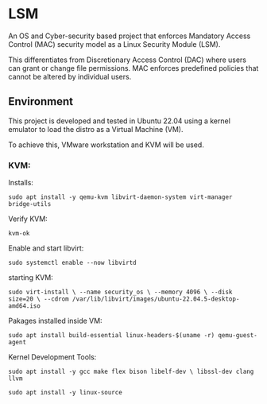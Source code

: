 # LSM

An OS and Cyber-security based project that enforces Mandatory Access Control (MAC) security model as a Linux Security Module (LSM).

This differentiates from Discretionary Access Control (DAC) where users can grant or change file permissions. MAC enforces predefined policies that cannot be altered by individual users.

## Environment

This project is developed and tested in Ubuntu 22.04 using a kernel emulator to load the distro as a Virtual Machine (VM).

To achieve this, VMware workstation and KVM will be used.

### KVM:

Installs:

`sudo apt install -y qemu-kvm libvirt-daemon-system virt-manager bridge-utils`

Verify KVM:

`kvm-ok`

Enable and start libvirt:

`sudo systemctl enable --now libvirtd`

starting KVM:

`sudo virt-install \
--name security_os \
--memory 4096 \
--disk size=20 \
--cdrom /var/lib/libvirt/images/ubuntu-22.04.5-desktop-amd64.iso`

Pakages installed inside VM:

`sudo apt install build-essential linux-headers-$(uname -r) qemu-guest-agent`

Kernel Development Tools:

`sudo apt install -y gcc make flex bison libelf-dev \
  libssl-dev clang llvm`

`sudo apt install -y linux-source`
